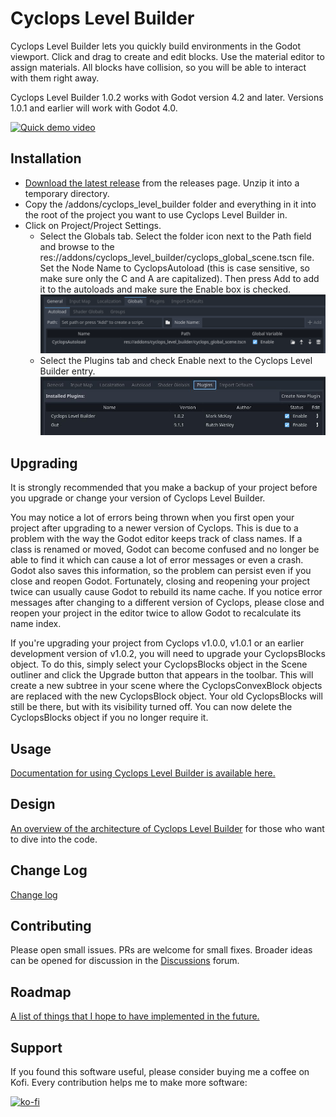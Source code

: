 ﻿# Cyclops Level Builder

Cyclops Level Builder lets you quickly build environments in the Godot viewport.  Click and drag to create and edit blocks.  Use the material editor to assign materials.  All blocks have collision, so you will be able to interact with them right away.

Cyclops Level Builder 1.0.2 works with Godot version 4.2 and later.  Versions 1.0.1 and earlier will work with Godot 4.0.

[![Quick demo video](https://img.youtube.com/vi/mbw_6dnOt_g/0.jpg)](https://www.youtube.com/watch?v=mbw_6dnOt_g)

## Installation

* [Download the latest release](https://github.com/blackears/cyclopsLevelBuilder/releases) from the releases page.  Unzip it into a temporary directory.
* Copy the /addons/cyclops_level_builder folder and everything in it into the root of the project you want to use Cyclops Level Builder in.
* Click on Project/Project Settings.
    * Select the Globals tab.  Select the folder icon next to the Path field and browse to the res://addons/cyclops_level_builder/cyclops_global_scene.tscn file.  Set the Node Name to CyclopsAutoload (this is case sensitive, so make sure only the C and A are capitalized).  Then press Add to add it to the autoloads and make sure the Enable box is checked.
    ![Enable addon](doc/cyclops_1_5_0_globals_setup.png)
    * Select the Plugins tab and check Enable next to the Cyclops Level Builder entry.
    ![Enable addon](doc/enable_addon.jpg)

## Upgrading

It is strongly recommended that you make a backup of your project before you upgrade or change your version of Cyclops Level Builder.

You may notice a lot of errors being thrown when you first open your project after upgrading to a newer version of Cyclops.  This is due to a problem with the way the Godot editor keeps track of class names.  If a class is renamed or moved, Godot can become confused and no longer be able to find it which can cause a lot of error messages or even a crash.  Godot also saves this information, so the problem can persist even if you close and reopen Godot.  Fortunately, closing and reopening your project twice can usually cause Godot to rebuild its name cache.  If you notice error messages after changing to a different version of Cyclops, please close and reopen your project in the editor twice to allow Godot to recalculate its name index.

If you're upgrading your project from Cyclops v1.0.0, v1.0.1 or an earlier development version of v1.0.2, you will need to upgrade your CyclopsBlocks object.  To do this, simply select your CyclopsBlocks object in the Scene outliner and click the Upgrade button that appears in the toolbar.  This will create a new subtree in your scene where the CyclopsConvexBlock objects are replaced with the new CyclopsBlock object.  Your old CyclopsBlocks will still be there, but with its visibility turned off.  You can now delete the CyclopsBlocks object if you no longer require it.

## Usage

[Documentation for using Cyclops Level Builder is available here.](doc/index.md)

## Design

[An overview of the architecture of Cyclops Level Builder](doc/design.md) for those who want to dive into the code.

## Change Log

[Change log](doc/change_log.md)

## Contributing 

Please open small issues.  PRs are welcome for small fixes.  Broader ideas can be opened for discussion in the [Discussions](https://github.com/blackears/cyclopsLevelBuilder/discussions) forum.

## Roadmap

[A list of things that I hope to have implemented in the future.](doc/roadmap.md)

## Support

If you found this software useful, please consider buying me a coffee on Kofi.  Every contribution helps me to make more software:

[![ko-fi](https://ko-fi.com/img/githubbutton_sm.svg)](https://ko-fi.com/Y8Y43J6OB)

